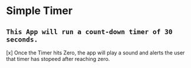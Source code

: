 # Simple Timer

## `This App will run a count-down timer of 30 seconds.`

[x] Once the Timer hits Zero, the app will play a sound and alerts the user that timer has stopeed after reaching zero.